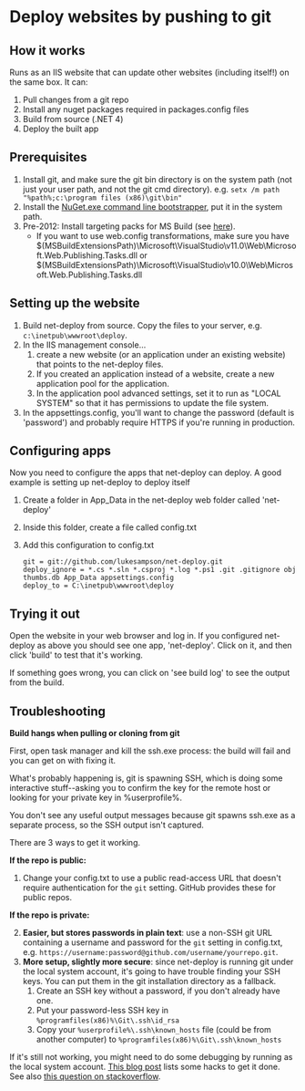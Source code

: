 ﻿Deploy websites by pushing to git
=================================

How it works
------------
Runs as an IIS website that can update other websites (including itself!) on the same box. It can:

1. Pull changes from a git repo
2. Install any nuget packages required in packages.config files
3. Build from source (.NET 4)
4. Deploy the built app

Prerequisites
-------------

1. Install git, and make sure the git bin directory is on the system path (not just your user path, and not the git cmd directory).
   e.g. `setx /m path "%path%;c:\program files (x86)\git\bin"`
2. Install the [NuGet.exe command line bootstrapper](http://nuget.codeplex.com/releases/view/58939), put it in the system path.
3. Pre-2012: Install targeting packs for MS Build (see [here](http://stackoverflow.com/a/3315614/87453)).
	* If you want to use web.config transformations, make sure you have $(MSBuildExtensionsPath)\Microsoft\VisualStudio\v11.0\Web\Microsoft.Web.Publishing.Tasks.dll or $(MSBuildExtensionsPath)\Microsoft\VisualStudio\v10.0\Web\Microsoft.Web.Publishing.Tasks.dll 

Setting up the website
----------------------

1. Build net-deploy from source. Copy the files to your server, e.g. `c:\inetpub\wwwroot\deploy`.
2. In the IIS management console...
	1. create a new website (or an application under an existing website) that points to the net-deploy files.
	2. If you created an application instead of a website, create a new application pool for the application.
	3. In the application pool advanced settings, set it to run as "LOCAL SYSTEM" so that it has permissions to update the file system.
3. In the appsettings.config, you'll want to change the password (default is 'password') and probably require HTTPS if you're
running in production.

Configuring apps
----------------

Now you need to configure the apps that net-deploy can deploy. A good example is setting up net-deploy to deploy itself

1. Create a folder in App_Data in the net-deploy web folder called 'net-deploy'
2. Inside this folder, create a file called config.txt
3. Add this configuration to config.txt

    ```
    git = git://github.com/lukesampson/net-deploy.git
    deploy_ignore = *.cs *.sln *.csproj *.log *.ps1 .git .gitignore obj thumbs.db App_Data appsettings.config
    deploy_to = C:\inetpub\wwwroot\deploy
    ```

Trying it out
-------------

Open the website in your web browser and log in. If you configured net-deploy as above you should see one app, 'net-deploy'. Click on it, and then click 'build' to test that it's working.

If something goes wrong, you can click on 'see build log' to see the output from the build.


Troubleshooting
---------------

**Build hangs when pulling or cloning from git**

First, open task manager and kill the ssh.exe process: the build will fail and you can get on with fixing it.

What's probably happening is, git is spawning SSH, which is doing some interactive stuff--asking you to confirm the key for the remote host or looking for your private key in %userprofile%.

You don't see any useful output messages because git spawns ssh.exe as a separate process, so the SSH output isn't captured.

There are 3 ways to get it working.

**If the repo is public:**

1. Change your config.txt to use a public read-access URL that doesn't require authentication for the `git` setting. GitHub provides these for public repos.

**If the repo is private:**

2. **Easier, but stores passwords in plain text**: use a non-SSH git URL containing a username and password for the `git` setting in config.txt, e.g. `https://username:password@github.com/username/yourrepo.git`.
3. **More setup, slightly more secure**: since net-deploy is running git under the local system account, it's going to have trouble finding your SSH keys. You can put them in the git installation directory as a fallback.
    1. Create an SSH key without a password, if you don't already have one.
	2. Put your password-less SSH key in `%programfiles(x86)%\Git\.ssh\id_rsa`
	3. Copy your `%userprofile%\.ssh\known_hosts` file (could be from another computer) to `%programfiles(x86)%\Git\.ssh\known_hosts`

If it's still not working, you might need to do some debugging by running as the local system account. [This blog post](http://blogs.msdn.com/b/adioltean/archive/2004/11/27/271063.aspx) lists some hacks to get it done. See also [this question on stackoverflow](http://stackoverflow.com/questions/77528/how-do-you-run-cmd-exe-under-the-local-system-account).
